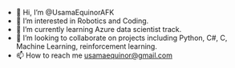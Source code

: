- 👋 Hi, I’m @UsamaEquinorAFK
- 👀 I’m interested in Robotics and Coding.  
- 🌱 I’m currently learning Azure data scientist track.
- 💞️ I’m looking to collaborate on projects including Python, C#, C, Machine Learning, reinforcement learning. 
- 📫 How to reach me usamaequinor@gmail.com

<!---
UsamaEquinorAFK/UsamaEquinorAFK is a ✨ special ✨ repository because its `README.md` (this file) appears on your GitHub profile.
You can click the Preview link to take a look at your changes.
--->
